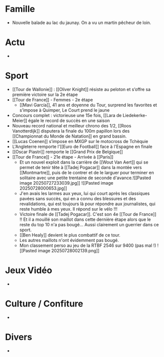 # Famille
- Nouvelle balade au lac du jaunay. On a vu un martin pêcheur de loin.
# Actu
- 
# Sport
- [[Tour de Wallonie]] : [[Oliver Knight]] résiste au peloton et s’offre sa première victoire sur la 2e étape
- [[Tour de France]] - Femmes - 2e étape
	- [[Mavi García]], 41 ans et doyenne du Tour, surprend les favorites et s’impose à Quimper, Le Court prend le jaune
- Concours complet : victorieuse une 15e fois, [[Lara de Liedekerke-Meier]] égale le record de succès en une saison
- Nouveau record national et meilleur chrono des 1/2, [[Roos Vanotterdijk]] disputera la finale du 100m papillon lors des [[Championnat du Monde de Natation]] en grand bassin.
- [[Lucas Coenen]] s’impose en MXGP sur le motocross de Tchèquie
- L'Angleterre remporte l'[[Euro de Football]] face à l'Espagne en finale
- [[Oscar Piastri]] remporte le [[Grand Prix de Belgique]]
- [[Tour de France]] - 21e étape - Arrivée à [[Paris]]
	- Et un nouvel exploit dans la carrière de [[Wout Van Aert]] qui se permet de tenir tête à [[Tadej Pogacar]] dans la montée vers [[Montmartre]], puis de le contrer et de le larguer pour terminer en solitaire avec une petite trentaine de seconde d'avance.![[Pasted image 20250727233039.jpg]]
	  ![[Pasted image 20250728000653.jpg]]
	- J'en avais les larmes aux yeux, lui qui court après les classiques pavées sans succès, qui en a connu des blessures et des revalidations, qui est toujours là pour répondre aux journalistes, qui reste humble à mes yeux. Il répond sur le vélo !!!
	- Victoire finale de [[Tadej Pogacar]]. C'est son 4e [[Tour de France]] !! Et il a mouillé son maillot dans cette dernière étape alors que le reste du top 10 n'a pas bougé... Aussi clairement un guerrier dans ce sport.
	- [[Ben Healy]] devient le plus combattif de ce tour.
	- Les autres maillots n'ont évidemment pas bougé.
	- Mon classement perso au jeu de la RTBF 2546 sur 9400 (pas mal !)
	  ![[Pasted image 20250728002139.png]]
# Jeux Vidéo
- 
# Culture / Confiture
- 
# Divers
- 
